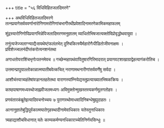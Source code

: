 +++
title = "५६ विधिविहितजलदिमरणे"

+++
अथविधिविहितजलदिमरणे तत्नप्रयागेसर्वववर्णानांरोगिणामरोगिणांचभागीरथीप्रवेशादिनामरणेकामिकमहाफलम्

शूंद्रस्यारोगिणोपिप्रयागभिन्नेपिजलादिमरणमनुज्ञातम् व्याधितोभिषजात्यक्तोविप्रोवृद्धोथवायुवा ।

तनुंत्यजेज्जलाग्न्याद्यैःसयथेष्टंफलंलभेत् दुश्चिकित्स्यैर्महारोगैःपीडितोजीवनाक्षमः । प्रविशेज्ज्वलनंदीप्तंकरोत्यनशनंतथा

अगाधतोयराशिंचभृगोःपतनमेवच ॥ गच्छेन्महापथंवापितुषारगिरिमादरात् प्रयागवटशाखाग्राद्वेहत्यागंकरोतिच ।

उत्तमान्प्रापुयाल्लोकान्नात्मघातीबवेत्कचित् नराणामथनारीणांसर्ववर्णेषु सर्वदा ।

आशौचंस्यात्र्यहंतेषांवज्रानलहतेतथा वाराणस्यांम्नियेद्यस्तुप्रत्याख्यातभिषकक्रियः ।

काष्ठपाषाणमध्यस्थोजाह्नवीजलमध्यगः अविमुक्तोन्मुखस्तस्यकर्णमूलगतोहरः ।

प्रणवंतारकंब्रूतेइत्यादिवचनोच्चयः ७ पुराणस्थोमाधवादिनिबन्धेषुह्युदाहतः ।

अत्नानुज्ञातेबुद्धिपूर्वकात्मघातेगृहस्थादीनामेवाधिकारः यतेस्तुनाधिकारः

त्र्यहाद्याशौचविधानात् यतेः काम्यकर्मण्यनधिकाराच्चेतिनिर्णयसिन्धुः ॥
